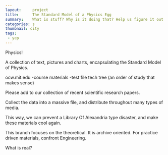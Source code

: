 ```yaml
---
layout:     project
title:      The Standard Model of a Physics Egg
summary:    What is stuff? Why is it doing that? Help us figure it out!
categories: s
thumbnail: city
tags:
 - yep
---
```


Physics!

A collection of text, pictures and charts, encapsulating the Standard Model of Physics.

ocw.mit.edu 
	-course materials
	-test file tech tree (an order of study that makes sense)

Please add to our collection of recent scientific research papers.

Collect the data into a massive file,  and distribute throughout many types of media.

This way, we can prevent a Library Of Alexandria type disaster, and make these materials cool again.

This branch focuses on the theoretical. It is archive oriented. For practice driven materials, confront Engineering.

What is real?
